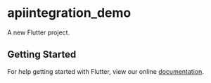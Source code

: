 # apiintegration_demo

A new Flutter project.

## Getting Started

For help getting started with Flutter, view our online
[documentation](https://flutter.io/).
